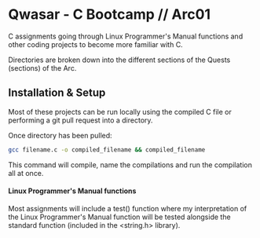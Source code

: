 # Qwasar - C Bootcamp // Arc01

C assignments going through Linux Programmer's Manual functions and other coding projects to become more familiar with C.

Directories are broken down into the different sections of the Quests (sections) of the Arc.

## Installation & Setup

Most of these projects can be run locally using the compiled C file or performing a git pull request into a directory.

Once directory has been pulled:

```bash
gcc filename.c -o compiled_filename && compiled_filename
```

This command will compile, name the compilations and run the compilation all at once.

#### Linux Programmer's Manual functions

Most assignments will include a test() function where my interpretation of the Linux Programmer's Manual function will be tested alongside the standard function (included in the <string.h> library).
